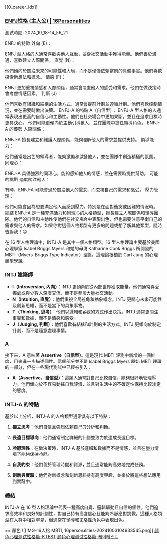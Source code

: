 [[0_career_idx]]




### [ENFJ性格 (主人公) | 16Personalities](https://www.16personalities.com/tw/enfj-%E6%80%A7%E6%A0%BC) 
測試時間: 2024_10_18-14_56_21


ENFJ 的特徵
外向 (E)：

ENFJ 型人格的人通常喜歡與他人互動，並從社交活動中獲得能量。他們善於溝通，喜歡建立人際關係。
直覺 (N)：

他們傾向於關注未來的可能性和大局，而不是僅僅依賴當前的具體事實。他們喜歡探索新想法和概念。
情感 (F)：

ENFJ 更加重視情感和人際關係，通常會考慮他人的感受和需求。他們在做決策時會考慮情感因素。
判斷 (J)：

他們喜歡有組織和結構的生活方式，通常會提前計劃並遵循計劃。他們喜歡控制情況，並在需要時做出決策。
ENFJ-A 的特點
A（自信型）：
ENFJ-A 型人格的人通常表現出更高的自信心和主動性。他們在社交場合中更加果斷，並且在追求目標時更具決心。
他們可能更傾向於主動引導他人，並在團隊中擔任領導角色。
ENFJ-A 的優勢
人際關係：

ENFJ-A 擅長建立和維護人際關係，能夠理解他人的需求並提供支持。
領導能力：

他們通常是出色的領導者，能夠激勵和啟發他人，並在團隊中創造積極的氛圍。
同理心：

ENFJ-A 具備強烈的同理心，能夠感知他人的情感，並在需要時提供幫助。
可能的挑戰
過度關注他人：

有時，ENFJ-A 可能會過於關注他人的需求，而忽視自己的需求和感受。
壓力管理：

他們可能會因為想要滿足他人而感到壓力，特別是在面對衝突或困難的情況時。
總結
ENFJ-A 是一種充滿活力和同理心的人格類型，擅長建立人際關係和領導團隊。他們的自信和主動性使他們在社交場合中表現出色，但也需要注意平衡自己的需求與他人的需求。如果你對這個人格類型有更多的問題或想了解其他類型，隨時告訴我！😊


在 16 型人格理論中，INTJ-A 是其中一個人格類型。16 型人格理論主要基於美國心理學家 Isabel Briggs Myers 和她的母親 Katharine Cook Briggs 所開發的 MBTI（Myers-Briggs Type Indicator）理論。這理論根植於 Carl Jung 的心理類型學說。

### INTJ 建築師
- **I（Introversion, 內向）**：INTJ 更傾向於從內部世界獲取能量。他們通常喜愛獨處或與少數人深度交流，而不是參加大量社交活動。
- **N（Intuition, 直覺）**：他們重視全局視角和抽象概念。INTJ 更關心未來可能性及創新思維，而不是當下的具象事物。
- **T（Thinking, 思考）**：他們以邏輯和客觀的方式作出決策。INTJ 通常更關注事實和數據，而不是情感和感受。
- **J（Judging, 判斷）**：他們喜歡有結構和計劃的生活方式。INTJ 更傾向於制定計劃，而不是隨意處理事情。

### A

接下來，A 意味著 **Assertive（自信型）**。這是現代 MBTI 評測中新增的一個維度，用來進一步描述個性。這個部分並不是 Isabel Briggs Myers 原始 MBTI 理論的一部分，但在一些現代測試中已經被引入：

- **A（Assertive，自信型）**：這類人通常對自己比較自信，能夠很好地管理壓力。他們傾向於不容易動搖自我評價，並且對生活中的不確定性保持比較淡定的態度。

### INTJ-A 的特點

基於以上分析，INTJ-A 的人格類型通常具有以下特點：

1. **獨立思考**：他們自信且強烈依賴自己的分析和判斷。

2. **長遠目標導向**：他們通常制定詳細的計劃並致力於達成長遠目標。

3. **冷靜理性**：在做決策時，INTJ-A 基於邏輯和數據而不是情感，並且在壓力情境下能夠保持冷靜。

4. **自我約束**：他們善於管理時間和資源，並且通常能夠高效地完成任務。

5. **創新與實驗**：他們對新概念和創新思維持有高度興趣，並樂於將這些想法應用到實踐中。

### 總結

INTJ-A 在 16 型人格理論中代表一種高度自覺、邏輯驅動且自信的個性。他們追求高效率和良好的計劃性，對自己持有高度信心且能夠冷靜應對挑戰。這種人格類型在人群中相對罕見，但通常在領導和策略性角色中表現出色。



==
顏色
![[IMG-16人格 MBTI, 16personalities-20241003104933545.png]]
[颜色心理测试性格篇-KTEST](https://ktestone.com/kapable.github.io/personalColorCN/)
[颜色心理测试性格篇-케이테스트](https://ktestone.com/kapable.github.io/personalColorCN/result/ISTJ/)
